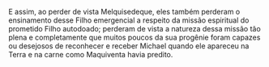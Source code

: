 ﻿E assim, ao perder de vista Melquisedeque, eles também perderam o ensinamento desse Filho emergencial a respeito da missão espiritual do prometido Filho autodoado; perderam de vista a natureza dessa missão tão plena e completamente que muitos poucos da sua progênie foram capazes ou desejosos de reconhecer e receber Michael quando ele apareceu na Terra e na carne como Maquiventa havia predito.
